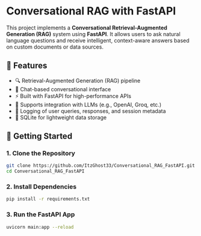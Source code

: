 # Conversational RAG with FastAPI

This project implements a **Conversational Retrieval-Augmented Generation (RAG)** system using **FastAPI**. It allows users to ask natural language questions and receive intelligent, context-aware answers based on custom documents or data sources.

## 🚀 Features

- 🔍 Retrieval-Augmented Generation (RAG) pipeline
- 💬 Chat-based conversational interface
- ⚡ Built with FastAPI for high-performance APIs
- 🧠 Supports integration with LLMs (e.g., OpenAI, Groq, etc.)
- 🧾 Logging of user queries, responses, and session metadata
- 💾 SQLite for lightweight data storage



## 🧪 Getting Started

### 1. Clone the Repository

```bash
git clone https://github.com/ItzGhost33/Conversational_RAG_FastAPI.git
cd Conversational_RAG_FastAPI

```
### 2. Install Dependencies

```bash
pip install -r requirements.txt
```

### 3. Run the FastAPI App
```bash
uvicorn main:app --reload

```
